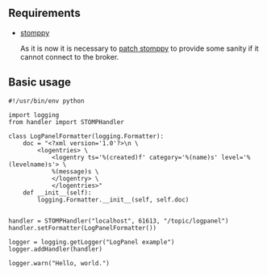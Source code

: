 ## Requirements ##

- [stomppy][1]

   As it is now it is necessary to [patch stomppy][2] to provide some
   sanity if it cannot connect to the broker.

[1]: http://code.google.com/p/stomppy/
[2]: http://code.google.com/p/stomppy/issues/detail?id=4

## Basic usage ##

	#!/usr/bin/env python

	import logging
	from handler import STOMPHandler

	class LogPanelFormatter(logging.Formatter):
    	doc = "<?xml version='1.0'?>\n \
          	<logentries> \
            	<logentry ts='%(created)f' category='%(name)s' level='%(levelname)s'> \
            	%(message)s \
            	</logentry> \
        		</logentries>"
    	def __init__(self):
        	logging.Formatter.__init__(self, self.doc)


	handler = STOMPHandler("localhost", 61613, "/topic/logpanel")
	handler.setFormatter(LogPanelFormatter())

	logger = logging.getLogger("LogPanel example")
	logger.addHandler(handler)

	logger.warn("Hello, world.")
